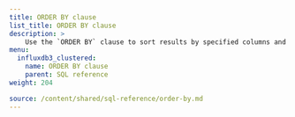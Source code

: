 ```yaml
---
title: ORDER BY clause
list_title: ORDER BY clause
description: > 
    Use the `ORDER BY` clause to sort results by specified columns and order.
menu:
  influxdb3_clustered:
    name: ORDER BY clause
    parent: SQL reference
weight: 204

source: /content/shared/sql-reference/order-by.md
---
```


<!-- 
The content of this page is at /content/shared/sql-reference/order-by.md
-->
